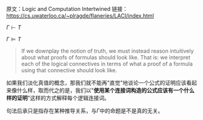 原文：Logic and Computation Intertwined 
链接：https://cs.uwaterloo.ca/~plragde/flaneries/LACI/index.html

$\Gamma \vdash T$

$\Gamma \models T$

> If we downplay the notion of truth, we must instead reason intuitively about what proofs of formulas should look like. That is: we interpret each of the logical connectives in terms of what a proof of a formula using that connective should look like.

如果我们淡化真值的概念，那我们就不能再"直觉"地谈论一个公式的证明应该看起来像什么样，取而代之的是，我们以"**使用某个连接词构造的公式应该有一个什么样的证明**"这样的方式解释每个逻辑连接词。

句法后承只是指存在某种推导关系，与$\Gamma$中的命题是不是真的无关。